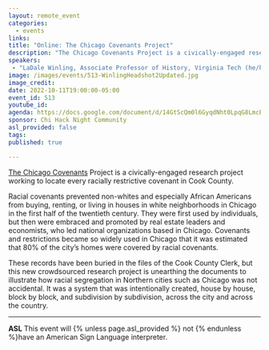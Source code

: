 ```yaml
---
layout: remote_event
categories:
  - events
links: 
title: "Online: The Chicago Covenants Project"
description: "The Chicago Covenants Project is a civically-engaged research project working to locate every racially restrictive covenant in Cook County. Racial covenants prevented non-whites and especially African Americans from buying, renting, or living in houses in white neighborhoods in Chicago in the first half of the twentieth century. These records have been buried in the files of the Cook County Clerk, but this new crowdsourced research project is unearthing the documents to illustrate how racial segregation in Northern cities such as Chicago was not accidental. It was a system that was intentionally created, house by house, block by block, and subdivision by subdivision, across the city and across the country."
speakers:
 - "LaDale Winling, Associate Professor of History, Virginia Tech (he/him)"
image: /images/events/513-WinlingHeadshot2Updated.jpg
image_credit:
date: 2022-10-11T19:00:00-05:00
event_id: 513
youtube_id: 
agenda: https://docs.google.com/document/d/14GtScQm0l6GyqdNht0LpqG8LmcEF7i3COjNJ06PaTj8/edit#
sponsor: Chi Hack Night Community
asl_provided: false
tags: 
published: true

---
```


[The Chicago Covenants](https://www.chicagocovenants.com/) Project is a civically-engaged research project working to locate every racially restrictive covenant in Cook County. 

Racial covenants prevented non-whites and especially African Americans from buying, renting, or living in houses in white neighborhoods in Chicago in the first half of the twentieth century. They were first used by individuals, but then were embraced and promoted by real estate leaders and economists, who led national organizations based in Chicago. Covenants and restrictions became so widely used in Chicago that it was estimated that 80% of the city’s homes were covered by racial covenants. 

These records have been buried in the files of the Cook County Clerk, but this new crowdsourced research project is unearthing the documents to illustrate how racial segregation in Northern cities such as Chicago was not accidental. It was a system that was intentionally created, house by house, block by block, and subdivision by subdivision, across the city and across the country.

---

**ASL** This event will {% unless page.asl_provided %} not {% endunless %}have an American Sign Language interpreter.
